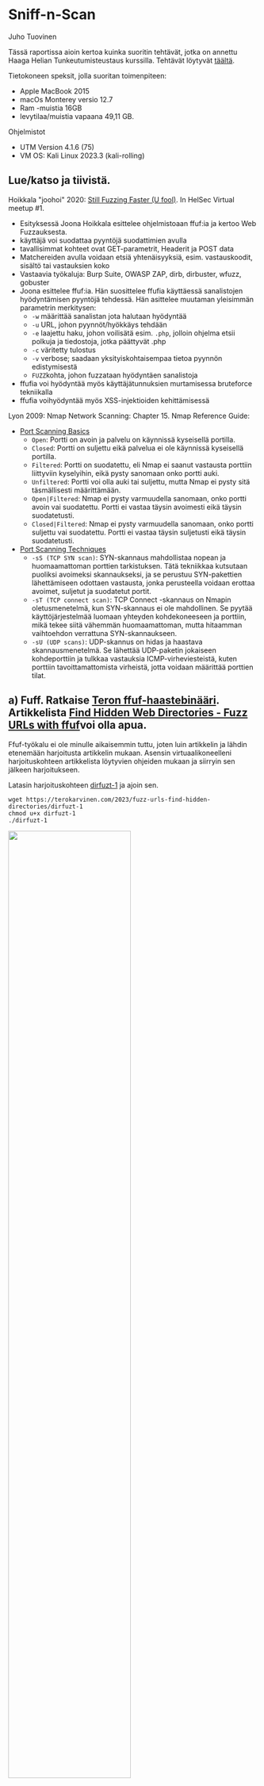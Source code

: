 # Sniff-n-Scan

Juho Tuovinen

Tässä raportissa aioin kertoa kuinka suoritin tehtävät, jotka on annettu Haaga Helian Tunkeutumisteustaus kurssilla. Tehtävät löytyvät [täältä](https://terokarvinen.com/2023/eettinen-hakkerointi-2023/#h2-sniff-n-scan).

Tietokoneen speksit, jolla suoritan toimenpiteen:
- Apple MacBook 2015
- macOs Monterey versio 12.7
- Ram -muistia 16GB
- levytilaa/muistia vapaana 49,11 GB.

Ohjelmistot
- UTM Version 4.1.6 (75)
- VM OS: Kali Linux 2023.3 (kali-rolling)

## Lue/katso ja tiivistä.

Hoikkala "joohoi" 2020: [Still Fuzzing Faster (U fool)](https://www.youtube.com/watch?v=mbmsT3AhwWU). In HelSec Virtual meetup #1.

- Esityksessä Joona Hoikkala esittelee ohjelmistoaan ffuf:ia ja kertoo Web Fuzzauksesta.
- käyttäjä voi suodattaa pyyntöjä suodattimien avulla
- tavallisimmat kohteet ovat GET-parametrit, Headerit ja POST data
- Matchereiden avulla voidaan etsiä yhtenäisyyksiä, esim. vastauskoodit, sisältö tai vastauksien koko
- Vastaavia työkaluja: Burp Suite, OWASP ZAP, dirb, dirbuster, wfuzz, gobuster
- Joona esittelee ffuf:ia. Hän suosittelee ffufia käyttäessä sanalistojen hyödyntämisen pyyntöjä tehdessä. Hän asittelee muutaman yleisimmän parametrin merkitysen:
   * <code>-w</code> määrittää sanalistan jota halutaan hyödyntää
   * <code>-u</code> URL, johon pyynnöt/hyökkäys tehdään
   * <code>-e</code> laajettu haku, johon voilisätä esim. <code>.php</code>, jolloin ohjelma etsii polkuja ja tiedostoja, jotka päättyvät .php
   * <code>-c</code> väritetty tulostus
   * <code>-v</code> verbose; saadaan yksityiskohtaisempaa tietoa pyynnön edistymisestä
   * <code>FUZZ</code>kohta, johon fuzzataan hyödyntäen sanalistoja
- ffufia voi hyödyntää myös käyttäjätunnuksien murtamisessa bruteforce tekniikalla
- ffufia voihyödyntää myös XSS-injektioiden kehittämisessä

Lyon 2009: Nmap Network Scanning: Chapter 15. Nmap Reference Guide:
- [Port Scanning Basics](https://nmap.org/book/man-port-scanning-basics.html)
  * <code>Open</code>: Portti on avoin ja palvelu on käynnissä kyseisellä portilla.
  * <code>Closed</code>: Portti on suljettu eikä palvelua ei ole käynnissä kyseisellä portilla.
  * <code>Filtered</code>: Portti on suodatettu, eli Nmap ei saanut vastausta porttiin liittyviin kyselyihin, eikä pysty sanomaan onko portti auki. 
  * <code>Unfiltered</code>: Portti voi olla auki tai suljettu, mutta Nmap ei pysty sitä täsmällisesti määrittämään.
  * <code>Open|Filtered</code>: Nmap ei pysty varmuudella sanomaan, onko portti avoin vai suodatettu. Portti ei vastaa täysin avoimesti eikä täysin suodatetusti.
  * <code>Closed|Filtered</code>: Nmap ei pysty varmuudella sanomaan, onko portti suljettu vai suodatettu. Portti ei vastaa täysin suljetusti eikä täysin suodatetusti.
- [Port Scanning Techniques](https://nmap.org/book/man-port-scanning-techniques.html)
  * <code>-sS (TCP SYN scan)</code>: SYN-skannaus mahdollistaa nopean ja huomaamattoman porttien tarkistuksen. Tätä tekniikkaa kutsutaan puoliksi avoimeksi skannaukseksi, ja se perustuu SYN-pakettien lähettämiseen odottaen vastausta, jonka perusteella voidaan erottaa avoimet, suljetut ja suodatetut portit.
  * <code>-sT (TCP connect scan)</code>: TCP Connect -skannaus on Nmapin oletusmenetelmä, kun SYN-skannaus ei ole mahdollinen. Se pyytää käyttöjärjestelmää luomaan yhteyden kohdekoneeseen ja porttiin, mikä tekee siitä vähemmän huomaamattoman, mutta hitaamman vaihtoehdon verrattuna SYN-skannaukseen.
  * <code>-sU (UDP scans)</code>: UDP-skannus on hidas ja haastava skannausmenetelmä. Se lähettää UDP-paketin jokaiseen kohdeporttiin ja tulkkaa vastauksia ICMP-virheviesteistä, kuten porttiin tavoittamattomista virheistä, jotta voidaan määrittää porttien tilat.

## a) Fuff. Ratkaise [Teron ffuf-haastebinääri](https://terokarvinen.com/2023/fuzz-urls-find-hidden-directories/?fromSearch=ffuf#your-turn---challenge). Artikkelista [Find Hidden Web Directories - Fuzz URLs with ffuf](https://terokarvinen.com/2023/fuzz-urls-find-hidden-directories/)voi olla apua.

Ffuf-työkalu ei ole minulle aikaisemmin tuttu, joten luin artikkelin ja lähdin etenemään harjoitusta artikkelin mukaan. Asensin virtuaalikoneelleni harjoituskohteen artikkelista löytyvien ohjeiden mukaan ja siirryin sen jälkeen harjoitukseen.


Latasin harjoituskohteen [dirfuzt-1](https://terokarvinen.com/2023/fuzz-urls-find-hidden-directories/dirfuzt-1) ja ajoin sen. 

````
wget https://terokarvinen.com/2023/fuzz-urls-find-hidden-directories/dirfuzt-1
chmod u+x dirfuzt-1
./dirfuzt-1
````
<img src="/images/nothing.png" alt="" title="" width="70%" height="70%">

Ennen Ffuf:n käyttöä kytken virtuaalikoneen pois verkosta. Kokeilin manuaalisesti löytyisikö sivulta <code>/admin</code>, <code>/secret</code> tai esim <code>/robots.txt</code>, mutta ei löytynyt. Kokeilin ensiksi komentoa <code>./ffuf -w common.txt -u http://127.0.0.2:8000/FUZZ</code>, jossa käytän aikaisemmin ladattua sanalistaa.


````

        /'___\  /'___\           /'___\       
       /\ \__/ /\ \__/  __  __  /\ \__/       
       \ \ ,__\\ \ ,__\/\ \/\ \ \ \ ,__\      
        \ \ \_/ \ \ \_/\ \ \_\ \ \ \ \_/      
         \ \_\   \ \_\  \ \____/  \ \_\       
          \/_/    \/_/   \/___/    \/_/       

       v2.0.0
________________________________________________

 :: Method           : GET
 :: URL              : http://127.0.0.2:8000/FUZZ
 :: Wordlist         : FUZZ: /home/kali/common.txt
 :: Follow redirects : false
 :: Calibration      : false
 :: Timeout          : 10
 :: Threads          : 40
 :: Matcher          : Response status: 200,204,301,302,307,401,403,405,500
________________________________________________

[Status: 200, Size: 154, Words: 9, Lines: 10, Duration: 0ms]
    * FUZZ: .bash_history

[Status: 200, Size: 154, Words: 9, Lines: 10, Duration: 0ms]
    * FUZZ: .bashrc


.... tuloste jatkuu tuhansia rivejä...
````

Tulosteesta nähdään, että jokaisen ei-toivotun vastauksen koko on 154 tavua eli 154 ASCII-merkkiä. Filteröin käyttäen apuna tätä tietoa komennolla <code>./ffuf -w common.txt -u http://127.0.0.2:8000/FUZZ -fs 154</code>. Tulosteesta löytyi seuraavat tiedot:

````
[Status: 301, Size: 41, Words: 3, Lines: 3, Duration: 0ms]
    * FUZZ: .git

[Status: 200, Size: 178, Words: 6, Lines: 11, Duration: 2ms]
    * FUZZ: .git/HEAD

[Status: 200, Size: 178, Words: 6, Lines: 11, Duration: 3ms]
    * FUZZ: .git/index

[Status: 200, Size: 178, Words: 6, Lines: 11, Duration: 3ms]
    * FUZZ: .git/config

[Status: 200, Size: 178, Words: 6, Lines: 11, Duration: 0ms]
    * FUZZ: .git/logs/

[Status: 301, Size: 64, Words: 3, Lines: 3, Duration: 0ms]
    * FUZZ: render/https://www.google.com

[Status: 200, Size: 182, Words: 6, Lines: 11, Duration: 0ms]
    * FUZZ: wp-admin
````
<code>/wp-admin</code>-kansio kuullosti kiinnostavimmalta, joten liitin sen URL:iin <code>http://127.0.0.2:8000/wp-admin</code>. TADAA! Oikeasivu ja lippu löytyi!
<img src="/images/flag.png" alt="" title="" width="70%" height="70%">

Lippu: FLAG{tero-wpadmin-3364c855a2ac87341fc7bcbda955b580}

## b) Fuffme. Asenna [Ffufme](https://terokarvinen.com/2023/fuffme-web-fuzzing-target-debian/) harjoitusmaali paikallisesti omalle koneellesi. Ratkaise tehtävät (kaikki paitsi ei "Content Discovery - Pipes")

Asensin Fuff:in ja Fuffme:n artikkelin ohjeiden mukaan. Otin koneeni pois netistä ja aloitin testaamisen. 

### Basic Content Discovery
Komennolla <code>ffuf -w $HOME/wordlists/common.txt -u http://localhost/cd/basic/FUZZ</code> löysin halutut kansiot <code>class</code> ja <code>development.log</code>.

`````

$ ffuf -w $HOME/wordlists/common.txt -u http://localhost/cd/basic/FUZZ

        /'___\  /'___\           /'___\       
       /\ \__/ /\ \__/  __  __  /\ \__/       
       \ \ ,__\\ \ ,__\/\ \/\ \ \ \ ,__\      
        \ \ \_/ \ \ \_/\ \ \_\ \ \ \ \_/      
         \ \_\   \ \_\  \ \____/  \ \_\       
          \/_/    \/_/   \/___/    \/_/       

       v2.1.0-dev
________________________________________________

 :: Method           : GET
 :: URL              : http://localhost/cd/basic/FUZZ
 :: Wordlist         : FUZZ: /home/kali/wordlists/common.txt
 :: Follow redirects : false
 :: Calibration      : false
 :: Timeout          : 10
 :: Threads          : 40
 :: Matcher          : Response status: 200-299,301,302,307,401,403,405,500
________________________________________________

class                   [Status: 200, Size: 19, Words: 4, Lines: 1, Duration: 20ms]
development.log         [Status: 200, Size: 19, Words: 4, Lines: 1, Duration: 14ms]
:: Progress: [4686/4686] :: Job [1/1] :: 2777 req/sec :: Duration: [0:00:02] :: Errors: 0 ::


`````

### Content Discovery With Recursion

Tässä tehtävässä käytetään recursion-kytkintä. Kytkin kertoo ohjelmalle, että jos se kohtaa hakemiston, sen tulee aloittaa uusi skannaus hakemistossa ja lopettaa kunnes hakemistoja ei enää löydy. Suoritin komennon <code>ffuf -w ~/wordlists/common.txt -recursion -u http://localhost/cd/recursion/FUZZ/</code>, joka käyttää kytkintä. Tuloste näyttää seuraavaa:

````
admin                   [Status: 301, Size: 0, Words: 1, Lines: 1, Duration: 16ms]
[INFO] Adding a new job to the queue: http://localhost/cd/recursion/admin/FUZZ

[INFO] Starting queued job on target: http://localhost/cd/recursion/admin/FUZZ

users                   [Status: 301, Size: 0, Words: 1, Lines: 1, Duration: 6ms]
[INFO] Adding a new job to the queue: http://localhost/cd/recursion/admin/users/FUZZ

[INFO] Starting queued job on target: http://localhost/cd/recursion/admin/users/FUZZ

96                      [Status: 200, Size: 19, Words: 4, Lines: 1, Duration: 16ms]
:: Progress: [4686/4686] :: Job [3/3] :: 2702 req/sec :: Duration: [0:00:01] :: Errors: 0
````

Hakemistot <code>/admin</code>, <code>/admin/users</code> ja <code>/admin/users/96</code> pitäisi löytyä ja niinhän ne löytyivätkin.

### Content Discovery With File Extensions

Tehtävän suomennos: "Olemme törmänneet hakemistoon nimeltä /logs, mutta sisältöä ei nähdä. Voimme tehdä oletuksen, että tässä hakemistossa olevat tiedostot käyttävät .log-tiedostopäätettä. Käytä skannausta -e-kytkimellä määrittääksesi tiedostopääte, joka lisätään jokaisen sanalistan sanan loppuun oikean lokitiedoston löytämiseksi." Lähdin kokeilemaan annetulla komennolla <code>ffuf -w ~/wordlists/common.txt -e .log -u http://localhost/cd/ext/logs/FUZZ/</code>. Skannauksen jälkeen hakemisto <code>/logusers.log</code> pitäisi löytyä.

Tuloste:

````
.......more.....
:: Progress: [8226/9372] :: Job [1/1] :: 2222 req/sec :: Duration: [0:00:03] :: Errors: 0
:: Progress: [8519/9372] :: Job [1/1] :: 2564 req/sec :: Duration: [0:00:03] :: Errors: 0
users.log               [Status: 200, Size: 19, Words: 4, Lines: 1, Duration: 15ms]
:: Progress: [8664/9372] :: Job [1/1] :: 2020 req/sec :: Duration: [0:00:03] :: Errors: 0
:: Progress: [8772/9372] :: Job [1/1] :: 1960 req/sec :: Duration: [0:00:03] :: Errors: 0
......more.....
````
Hakemisto löyty!

### No 404 Status

Tehtävän suomennos: "Ideaalimaailmassa kaikki verkkosivustot vastaisivat oikein oikeilla HTTP-tilakoodilla. Kokeillaan ajaa seuraava ffuf-esimerkki ja katsotaan, mitä tapahtuu: <code>ffuf -w ~/wordlists/common.txt -u http://localhost/cd/no404/FUZZ</code>."

Tuloste on pitkä ja siitä näkyy, että jokainen pyytämäsi tiedosto on palannut löydettynä. Se johtuu siitä, siitä, että verkkosivusto, joka näyttää "Sivua ei löydy" -viestin, ei palauta 404-otsikkotietoa.

"Huomaat, että "Sivua ei löydy" -sivulla on johdonmukaisesti tiedostokoko 669 tavua. Suoritetaan ffuf-komento uudelleen, mutta tällä kertaa käytämme -fs-kytkintä, joka suodattaa pois kaikki tulokset, joiden pituus on 669 tavua: ffuf -w ~/wordlists/common.txt -u http://localhost/cd/no404/FUZZ -fs 669"

Syötin komennon ja sain seuraavan tulosteen:

````
:: Progress: [3516/4686] :: Job [1/1] :: 2061 req/sec :: Duration: [0:00:01] :: Errors: 0
secret                  [Status: 200, Size: 25, Words: 4, Lines: 1, Duration: 10ms]
:: Progress: [3689/4686] :: Job [1/1] :: 1941 req/sec :: Duration: [0:00:01] :: Errors: 0
````
Ohjeen mukaan <code>secret</code>-hakemisto pitäisi löytyä ja niin löytyikin.

### Param Mining

Tehtävän suomennos: "Kun tarkastelet sivua /cd/param/data, näet viestin "Required Parameter Missing", ja sivulle on asetettu HTTP-tilakoodi 400, mikä tarkoittaa Bad Request -virhettä. Käyttämällä seuraavaa pyyntöä, voimme yrittää löytää puuttuvan parametrin: ffuf -w ~/wordlists/parameters.txt -u http://localhost/cd/param/data?FUZZ=1"

Tuloste:

````
debug                   [Status: 200, Size: 24, Words: 3, Lines: 1, Duration: 11ms]
:: Progress: [2450/2588] :: Job [1/1] :: 2702 req/sec :: Duration: [0:00:01] :: Errors: 0
:: Progress: [2588/2588] :: Job [1/1] :: 2150 req/sec :: Duration: [0:00:01] :: Errors: 0
:: Progress: [2588/2588] :: Job [1/1] :: 2150 req/sec :: Duration: [0:00:01] :: Errors: 0
````

Ohjeen mukaan puuttuva parametri <code>debug</code> pitäisi löytyä ja niin löytyikin.

### Rate Limited

Tehtävän suomennos: "Ajoittain palvelut rajoittavat pyyntöjen määrää sekunnissa. Tämä tarkoittaa, että voit lähettää vain tietyn määrän pyyntöjä sekunnissa. Tässä tapauksessa hakemisto, jota yritämme fuzzata, on rajoitettu 50 pyyntöön sekunnissa. Jos yrität ajaa seuraavan komennon, huomaat, että saat paljon 429 HTTP-tilakoodeja, mikä tarkoittaa, että olet tilapäisesti estetty lähettämästä pyyntöjä muutaman sekunnin ajan. Käytämme -mc-kytkintä näyttääksemme vain HTTP-tilakoodit 200 ja 429. Tämä auttaa meitä seuraamaan sekä onnistuneet että rajoitukset aiheuttaneet pyynnöt.

Ajoin ohjeessa annetun komennon <code>ffuf -w ~/wordlists/common.txt -u http://ffuf.test/cd/rate/FUZZ -mc 200,429</code> ja sain seuraavan syötteen:

````
:: Progress: [636/4686] :: Job [1/1] :: 0 req/sec :: Duration: [0:00:00] :: Errors: 597 :
:: Progress: [2199/4686] :: Job [1/1] :: 0 req/sec :: Duration: [0:00:00] :: Errors: 2159
:: Progress: [3544/4686] :: Job [1/1] :: 0 req/sec :: Duration: [0:00:00] :: Errors: 3504
:: Progress: [4686/4686] :: Job [1/1] :: 0 req/sec :: Duration: [0:00:00] :: Errors: 4686
:: Progress: [4686/4686] :: Job [1/1] :: 0 req/sec :: Duration: [0:00:00] :: Errors: 4686
````
Tästä nähdään, että virheitä on paljon ja vastaukset eivät ole tulleet odotetussa ajassa.

"Kokeile nyt ajaa seuraava komento. -p-kytkin aiheuttaa sovelluksen odottavan 0,1 sekuntia jokaista pyyntöä kohti ja -t-kytkin luo 5 versiota ffuf-työkalusta, mikä tarkoittaa enintään 50 pyyntöä sekunnissa."

    
    ffuf -w ~/wordlists/common.txt -t 5 -p 0.1 -u http://ffuf.test/cd/rate/FUZZ -mc 200,429


Sain tulosteen:

`````
....MORE....
:: Progress: [4680/4686] :: Job [1/1] :: 56 req/sec :: Duration: [0:01:35] :: Errors: 468
:: Progress: [4685/4686] :: Job [1/1] :: 56 req/sec :: Duration: [0:01:35] :: Errors: 468
:: Progress: [4686/4686] :: Job [1/1] :: 56 req/sec :: Duration: [0:01:35] :: Errors: 468
:: Progress: [4686/4686] :: Job [1/1] :: 51 req/sec :: Duration: [0:01:35] :: Errors: 468
`````

En saanut toivottua tulosta. Tiedostoa <code>oracle</code> ei löytynyt. Vian selvitys kesken.

### Subdomains - Virtual Host Enumeration

Tehtävän suomennos: "FFUF:ia voidaan käyttää aliverkkotunnusten löytämiseen virtuaalisten isäntien ja Host-otsikon muuttamisen avulla. Kokeile ajaa seuraava FFUF-komento: <code>ffuf -w ~/wordlists/subdomains.txt -H "Host: FUZZ.ffuf.me" -u http://localhost</code>"

Tuloste:

`````
....MORE....
:: Progress: [1907/1907] :: Job [1/1] :: 1459 req/sec :: Duration: [0:00:01] :: Errors: 0
:: Progress: [1907/1907] :: Job [1/1] :: 1459 req/sec :: Duration: [0:00:01] :: Errors: 0
:: Progress: [1907/1907] :: Job [1/1] :: 1459 req/sec :: Duration: [0:00:01] :: Errors: 0

`````
"Kun tarkastelet tuloksia, huomaat, että jokainen tulos palautuu koon ollessa 1495 tavua. Kokeile nyt ajaa alla oleva FFUF-skannaus, mutta tällä kertaa käytä -fs-kytkintä suodattaaksesi pois kaikki tulokset, joiden koko on 1495 tavua: <code>ffuf -w ~/wordlists/subdomains.txt -H "Host: FUZZ.ffuf.me" -u http://localhost -fs 1495</code>"

Tuloste:

`````
redhat                  [Status: 200, Size: 15, Words: 2, Lines: 1, Duration: 3ms]
:: Progress: [1907/1907] :: Job [1/1] :: 0 req/sec :: Duration: [0:00:00] :: Errors: 0 ::
`````

Tehtävän mukaan subdomain <code>redhat</code> pitäisi löytyä ja niinhän se löytyi!

## Porttiskannaa paikallinen kone (127.0.0.2 tms), sieppaa liikenne snifferillä, analysoi.
Ensiksi varmistin, että koneeni on kytketty pois internetistä vahinkojen välttämiseksi.
### nmap TCP connect scan -sT

Annoin komennon <code>nmap -sT localhost</code> ja käynnistin Wiresharkin analysoidakseni tuloksia.

Nmap:

````
Starting Nmap 7.94 ( https://nmap.org ) at 2023-11-04 13:10 EET
mass_dns: warning: Unable to determine any DNS servers. Reverse DNS is disabled. Try using --system-dns or specify valid servers with --dns-servers
Nmap scan report for localhost (127.0.0.1)
Host is up (0.00018s latency).
Other addresses for localhost (not scanned): ::1
Not shown: 999 closed tcp ports (conn-refused)
PORT   STATE SERVICE
80/tcp open  http

Nmap done: 1 IP address (1 host up) scanned in 0.13 seconds

````
Portti 80 on auki edellisestä tehtävästä (ffufme).

<code>-sT localhost</code> parametri määrittää Nmapin suorittamaan TCP-yhteyskävelyskannauksen eli Nmap yrittää muodostaa täydellisen TCP-yhteyden jokaisen skannatun kohteen kanssa. Se käyttää TCP Three-Way Handshakea jokaisen tarkastellun portin kohdalla.

Wireshark:

<img src="/images/wire1.png" alt="wire" title="wire" width="70%" height="70%">

Kuvasta näkyy, että Three-Way Handshake on tapahtunut onnistuneesti porttiin 80 <code>[SYN]</code>, <code>[SYN, ACK]</code>, <code>[ACK]</code>. Muista porteista ei saada tuloksia.

### d) nmap TCP SYN "used to be stealth" scan, -sS (tätä käytetään skannatessa useimmin)

Ajoin komennon <code>sudo nmap -sS localhost</code>. Tuloste:

`````
Starting Nmap 7.94 ( https://nmap.org ) at 2023-11-05 00:37 EET
mass_dns: warning: Unable to determine any DNS servers. Reverse DNS is disabled. Try using --system-dns or specify valid servers with --dns-servers
Nmap scan report for localhost (127.0.0.1)
Host is up (0.0000090s latency).
Other addresses for localhost (not scanned): ::1
Not shown: 999 closed tcp ports (reset)
PORT   STATE SERVICE
80/tcp open  http

Nmap done: 1 IP address (1 host up) scanned in 0.14 seconds
`````

Sain seuraavat tulokset Wiresharkista:

<img src="/images/wire2.png" alt="wire" title="wire" width="70%" height="70%">

Tuloksista näkyy, että Three-Way Handshake on aloitettu ja porttiin 80 on lähetetty SYN-lippu. Tähän on myös vastattu SYN/ACK-lipulla, mutta viimeisestä vaiheetta (ACK) ei tapahdukaan. Muista porteista ei saada tuloksia.

### e) nmap ping sweep -sn

Ajoin komennon <code>nmap -sn localhost</code>. Tuloste:
````
Starting Nmap 7.94 ( https://nmap.org ) at 2023-11-05 01:03 EET
mass_dns: warning: Unable to determine any DNS servers. Reverse DNS is disabled. Try using --system-dns or specify valid servers with --dns-servers
Nmap scan report for localhost (127.0.0.1)
Host is up (0.0012s latency).
Other addresses for localhost (not scanned): ::1
Nmap done: 1 IP address (1 host up) scanned in 0.01 seconds

````
Sain seuraavat tulokset Wiresharkista:

<img src="/images/wire3.png" alt="wire" title="wire" width="70%" height="70%">

Nähdään taas onnistunut Three-Way Handshake portissa 80, mutta oletin näkeväni ICMP-pakettien liikettä. Voi olla mahdollista, että ICMP-pakettien lähetys on estetty.


### f) nmap don't ping -Pn

Suoritetaan skannaus ilman ping-testausta: <code>nmap -Pn localhost</code>. Tuloste:
`````
Starting Nmap 7.94 ( https://nmap.org ) at 2023-11-05 01:18 EET
mass_dns: warning: Unable to determine any DNS servers. Reverse DNS is disabled. Try using --system-dns or specify valid servers with --dns-servers
Nmap scan report for localhost (127.0.0.1)
Host is up (0.00063s latency).
Other addresses for localhost (not scanned): ::1
Not shown: 999 closed tcp ports (conn-refused)
PORT   STATE SERVICE
80/tcp open  http

Nmap done: 1 IP address (1 host up) scanned in 0.14 seconds
`````
Sain seuraavat tulokset Wiresharkista:

<img src="/images/wire4.png" alt="wire" title="wire" width="70%" height="70%">

Koska Nmap ei tee ping-testiä, kuuluisi vain näkyä TCP-pyyntöjä. Ja siltä tulos näyttäisi.

### g) nmap version detection -sV (esimerkki yhdestä palvelusta yhdessä portissa riittää)
Suoritetaan skannaus komennolla <code>nmap -sV -p 80 localhost</code>. Tuloste:
````
Starting Nmap 7.94 ( https://nmap.org ) at 2023-11-05 01:32 EET
mass_dns: warning: Unable to determine any DNS servers. Reverse DNS is disabled. Try using --system-dns or specify valid servers with --dns-servers
Nmap scan report for localhost (127.0.0.1)
Host is up (0.00022s latency).
Other addresses for localhost (not scanned): ::1

PORT   STATE SERVICE VERSION
80/tcp open  http    nginx 1.18.0 (Ubuntu)
Service Info: OS: Linux; CPE: cpe:/o:linux:linux_kernel

Service detection performed. Please report any incorrect results at https://nmap.org/submit/ .
Nmap done: 1 IP address (1 host up) scanned in 6.55 seconds
````
Nmap tunnisti palvelun käyttöjäsrjestelmän (Ubuntu).

Sain seuraavat tulokset Wiresharkista:

<img src="/images/wire5.png" alt="wire" title="wire" width="70%" height="70%">

En huomannut mitään mikä olisi kiinnittänyt huomioni. Tuloksena TCP-pyyntöjä, joita jo aikaisemmin näkyi.

### h) nmap output files -oA foo. Miltä tiedostot näyttävät? Mihin kukin tiedostotyyppi sopii?
Suoritin komennon <code>nmap -oA foo localhost</code> ja Nmap tallensi minulle tiedostot <code>foo.gnmap</code>, <code>foo.nmap</code> ja <code>foo.xml</code>.
- <code>foo.gnmap</code> samankaltainen kuin foo.nmap, mutta se on tarkoitettu käytettäväksi ohjelmallisesti. Se on yleensä tarkoitettu erilaisiin skripteihin tai automatisoituun analyysiin.
- <code>foo.nmap</code> sisältää skannauksen yksityiskohtaiset tulokset (kohdelaitteiden IP-osoitteet, avoimet portit, palveluiden versiot, käytetyt skannaustyypit ja muut yksityiskohdat) Nmapin omassa tekstiformaatissa. Käytetään yksityiskohtaisten skannatiedostojen tallentamiseen ja käsin tehtävään analyysiin.
- <code>foo.xml</code> sisältää skannauksen tulokset XML-muodossa. XML-tiedosto on rakenteellinen ja helposti parsittava tiedostomuoto, jota voidaan käyttää erilaisissa automatisoiduissa prosesseissa.

### i) nmap ajonaikaiset toiminnot (man nmap: runtime interaction): verbosity v/V, help ?, packet tracing p/P, status s (ja moni muu nappi)

Ensiksi ajoin komennon <code>nmap localhost</code> ja painoin "v". Tuloste:

````
Starting Nmap 7.94 ( https://nmap.org ) at 2023-11-05 02:31 EET
mass_dns: warning: Unable to determine any DNS servers. Reverse DNS is disabled. Try using --system-dns or specify valid servers with --dns-servers
Verbosity Increased to 1.
Verbosity Increased to 2.
Discovered open port 39377/tcp on 127.0.0.1
Completed Connect Scan at 02:31, 3.20s elapsed (65535 total ports)
Nmap scan report for localhost (127.0.0.1)
Host is up (0.00018s latency).
Other addresses for localhost (not scanned): ::1
Scanned at 2023-11-05 02:31:09 EET for 3s
Not shown: 65533 closed tcp ports (conn-refused)
PORT      STATE SERVICE
80/tcp    open  http
39377/tcp open  unknown

Read data files from: /usr/bin/../share/nmap
Nmap done: 1 IP address (1 host up) scanned in 3.30 seconds
````
Tämä nosti skannauksen tulostustasoa ja tulosti yksityiskohtaisemmin kuin tavallisessa skannauksessa. 

Seuraavaksi ajoin saman komennon ja painoin "p". Tuloste:
`````
Starting Nmap 7.94 ( https://nmap.org ) at 2023-11-05 02:28 EET
mass_dns: warning: Unable to determine any DNS servers. Reverse DNS is disabled. Try using --system-dns or specify valid servers with --dns-servers
Packet Tracing enabled.
CONN (0.2741s) TCP localhost > 127.0.0.1:2146 => Operation now in progress
CONN (0.2743s) TCP localhost > 127.0.0.1:2966 => Operation now in progress
CONN (0.2744s) TCP localhost > 127.0.0.1:47313 => Operation now in progress
CONN (0.2745s) TCP localhost > 127.0.0.1:34842 => Operation now in progress
CONN (0.2746s) TCP localhost > 127.0.0.1:58131 => Operation now in progress
CONN (0.2747s) TCP localhost > 127.0.0.1:60876 => Operation now in progress
CONN (0.2748s) TCP localhost > 127.0.0.1:31162 => Operation now in progress
CONN (0.2749s) TCP localhost > 127.0.0.1:23987 => Operation now in progress
CONN (0.2750s) TCP localhost > 127.0.0.1:24926 => Operation now in progress
CONN (0.2751s) TCP localhost > 127.0.0.1:31660 => Operation now in progress
CONN (0.2752s) TCP localhost > 127.0.0.1:31351 => Operation now in progress
CONN (0.2753s) TCP localhost > 127.0.0.1:23682 => Operation now in progress
CONN (0.2754s) TCP localhost > 127.0.0.1:39068 => Operation now in progress
CONN (0.2760s) TCP localhost > 127.0.0.1:5747 => Operation now in progress
CONN (0.2761s) TCP localhost > 127.0.0.1:59095 => Operation now in progress
....MORE....
`````
Packet Tracing -toiminto otettiin käyttöön ja se näyttää lähetyt ja vastaanotetut paketit reaaliajassa.

### j) Ninjojen tapaan. Piiloutuuko nmap-skannaus hyvin palvelimelta?
"Vinkkejä: Asenna Apache. Aja nmap-versioskannaus -sV tai -A omaan paikalliseen weppipalvelimeen. Etsi Apachen lokista tätä koskevat rivit. Wiresharkissa "http" on kätevä filtteri, se tulee siihen yläreunan "Apply a display filter..." -kenttään. Nmap-ajon aikana p laittaa packet tracing päälle. Vapaaehtoinen lisäkohta: jääkö Apachen lokiin jokin todiste nmap-versioskannauksesta?"

Asensin Apachen ja käynnistin sen. Lokitiedoista näkee Nmapin lähettämät HTTP-pyynnöt:
`````
$ cat /var/log/apache2/access.log
127.0.0.1 - - [05/Nov/2023:02:45:36 +0200] "GET / HTTP/1.0" 200 10975 "-" "-"
127.0.0.1 - - [05/Nov/2023:02:45:36 +0200] "GET /nmaplowercheck1699145136 HTTP/1.1" 404 451 "-" "Mozilla/5.0 (compatible; Nmap Scripting Engine; https://nmap.org/book/nse.html)"
127.0.0.1 - - [05/Nov/2023:02:45:36 +0200] "POST /sdk HTTP/1.1" 404 451 "-" "Mozilla/5.0 (compatible; Nmap Scripting Engine; https://nmap.org/book/nse.html)"
127.0.0.1 - - [05/Nov/2023:02:45:36 +0200] "GET / HTTP/1.0" 200 10975 "-" "-"
127.0.0.1 - - [05/Nov/2023:02:45:36 +0200] "GET /evox/about HTTP/1.1" 404 451 "-" "Mozilla/5.0 (compatible; Nmap Scripting Engine; https://nmap.org/book/nse.html)"
127.0.0.1 - - [05/Nov/2023:02:45:36 +0200] "GET /HNAP1 HTTP/1.1" 404 451 "-" "Mozilla/5.0 (compatible; Nmap Scripting Engine; https://nmap.org/book/nse.html)"
127.0.0.1 - - [05/Nov/2023:02:45:36 +0200] "GET / HTTP/1.0" 200 10975 "-" "-"
127.0.0.1 - - [05/Nov/2023:02:45:36 +0200] "GET / HTTP/1.1" 200 10956 "-" "-"
127.0.0.1 - - [05/Nov/2023:02:46:59 +0200] "GET / HTTP/1.0" 200 10975 "-" "-"
127.0.0.1 - - [05/Nov/2023:02:46:59 +0200] "GET / HTTP/1.0" 200 10975 "-" "-"
127.0.0.1 - - [05/Nov/2023:02:46:59 +0200] "GET /nmaplowercheck1699145219 HTTP/1.1" 404 451 "-" "Mozilla/5.0 (compatible; Nmap Scripting Engine; https://nmap.org/book/nse.html)"
127.0.0.1 - - [05/Nov/2023:02:46:59 +0200] "POST /sdk HTTP/1.1" 404 451 "-" "Mozilla/5.0 (compatible; Nmap Scripting Engine; https://nmap.org/book/nse.html)"
127.0.0.1 - - [05/Nov/2023:02:46:59 +0200] "GET /evox/about HTTP/1.1" 404 451 "-" "Mozilla/5.0 (compatible; Nmap Scripting Engine; https://nmap.org/book/nse.html)"
127.0.0.1 - - [05/Nov/2023:02:46:59 +0200] "GET /HNAP1 HTTP/1.1" 404 451 "-" "Mozilla/5.0 (compatible; Nmap Scripting Engine; https://nmap.org/book/nse.html)"
127.0.0.1 - - [05/Nov/2023:02:46:59 +0200] "GET / HTTP/1.0" 200 10975 "-" "-"
127.0.0.1 - - [05/Nov/2023:02:46:59 +0200] "GET / HTTP/1.1" 200 10956 "-" "-"
`````
### k) UDP-skannaus. UDP-skannaa paikkalinen kone (-sU). "Mulla olis vitsi UDP:sta, mutta en tiedä menisikö se perille":

Annoin komennon <code>sudo nmap -sU localhost</code>. Tuloste:
`````
Starting Nmap 7.94 ( https://nmap.org ) at 2023-11-05 02:56 EET
mass_dns: warning: Unable to determine any DNS servers. Reverse DNS is disabled. Try using --system-dns or specify valid servers with --dns-servers
Nmap scan report for localhost (127.0.0.1)
Host is up (0.000010s latency).
Other addresses for localhost (not scanned): ::1
All 1000 scanned ports on localhost (127.0.0.1) are in ignored states.
Not shown: 1000 closed udp ports (port-unreach)

Nmap done: 1 IP address (1 host up) scanned in 0.38 seconds
`````
Wireshark:
<img src="/images/wire6.png" alt="wire" title="wire" width="70%" height="70%">

Näyttäisi siltä, että UDP-skannaus tehtiin, mutta pyynnöt eivät mene perille.

### l) Miksi UDP-skannaus on hankalaa ja epäluotettavaa? Miksi UDP-skannauksen kanssa kannattaa käyttää --reason flagia ja snifferiä? (tässä alakohdassa vain vastaus viitteineen, ei tarvita testiä tietokoneella)

UDP ei tarjoa virheenkorjausta, joten se on epäluotettava protokolla. Toisin sanoen pakettien toimitusta ei taata. UDP-datagrammit lähetetään ilman kuittausta. Koska lähettäjän ja vastaanottajan välillä ei ole virtuaalista yhteyttä, UDP:n sanotaan olevan myös yhteydetön (ScienceDirect, 2023, https://www.sciencedirect.com/topics/computer-science/user-datagram-protocol). 

UDP-skannauksen kanssa --reason-lippu on hyödyllinen, koska se tarjoaa lisätietoja skannauksen tuloksista. Kun UDP-palvelut eivät vastaa skannaukseen, --reason-lippu voi sisältää virheviestejä tai muita selityksiä, jotka auttavat ymmärtämään, miksi yhteys epäonnistui (ChatGPT, https://chat.openai.com/). 

Snifferiä käytetään UDP-skannauksessa tarkkailemaan verkossa kulkevaa tietoliikennettä. UDP-pakettien liikenteen seuraaminen snifferin avulla auttaa havaitsemaan palvelinvasteita, jotka eivät välttämättä näy skannausraporteissa (ChatGPT, https://chat.openai.com/).


## Lähteet


Karvinen, Tero: Oppitunnit 2023-10-23, Tunkeutumistestaus, h2-Hacker Warmup (https://terokarvinen.com/2023/eettinen-hakkerointi-2023/#h2-sniff-n-scan)

Karvinen, Tero: Find Hidden Web Directories - Fuzz URLs with ffuf, https://terokarvinen.com/2023/fuzz-urls-find-hidden-directories

Karvinen, Tero: Find Hidden Web Directories - Fuzz URLs with ffuf
, https://terokarvinen.com/2023/fuzz-urls-find-hidden-directories/?fromSearch=ffuf#your-turn---challenge

Karvinen, Tero: Fuffme - Install Web Fuzzing Target on Debian,
https://terokarvinen.com/2023/fuffme-web-fuzzing-target-debian/

HelSec, 0x03 Still Fuzzing Faster (U Fool) - joohoi - HelSec Virtual meetup #1, https://www.youtube.com/watch?v=mbmsT3AhwWU

Nmap, Port Scanning Basics, https://nmap.org/book/man-port-scanning-basics.html

Nmap, Port Scanning Techniques, https://nmap.org/book/man-port-scanning-techniques.html

ScienceDirect, 2023, https://www.sciencedirect.com/topics/computer-science/user-datagram-protocol


